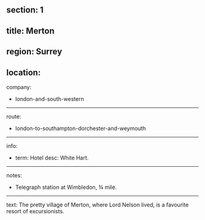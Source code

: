 section: 1
----
title: Merton
----
region: Surrey
----
location:
----
company:
- london-and-south-western
----
route:
- london-to-southampton-dorchester-and-weymouth
----
info:
- term: Hotel
  desc: White Hart.
----
notes:
- Telegraph station at Wimbledon, ¾ mile.
----
text: The pretty village of Merton, where Lord Nelson lived, is a favourite resort of excursionists.
